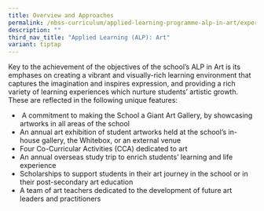 ```yaml
---
title: Overview and Approaches
permalink: /nbss-curriculum/applied-learning-programme-alp-in-art/experience-nurturing-n-vibrant/
description: ""
third_nav_title: "Applied Learning (ALP): Art"
variant: tiptap
---
```

<p>Key to the achievement of the objectives of the school’s ALP in Art is its emphases on creating a vibrant and visually-rich learning environment that captures the imagination and inspires expression, and providing a rich variety of learning experiences which nurture students’ artistic growth. These are reflected in the following unique features:</p>
<ul>
<li>&nbsp;A commitment to making the School a Giant Art Gallery, by showcasing artworks in all areas of the school</li>
<li>An annual art exhibition of student artworks held at the school’s in-house gallery, the Whitebox, or an external venue</li>
<li>Four Co-Curricular Activities (CCA) dedicated to art</li>
<li>An annual overseas study trip to enrich students’ learning and life experience</li>
<li>Scholarships to support students in their art journey in the school or in their post-secondary art education</li>
<li>A team of art teachers dedicated to the development of future art leaders and practitioners</li>
</ul>
